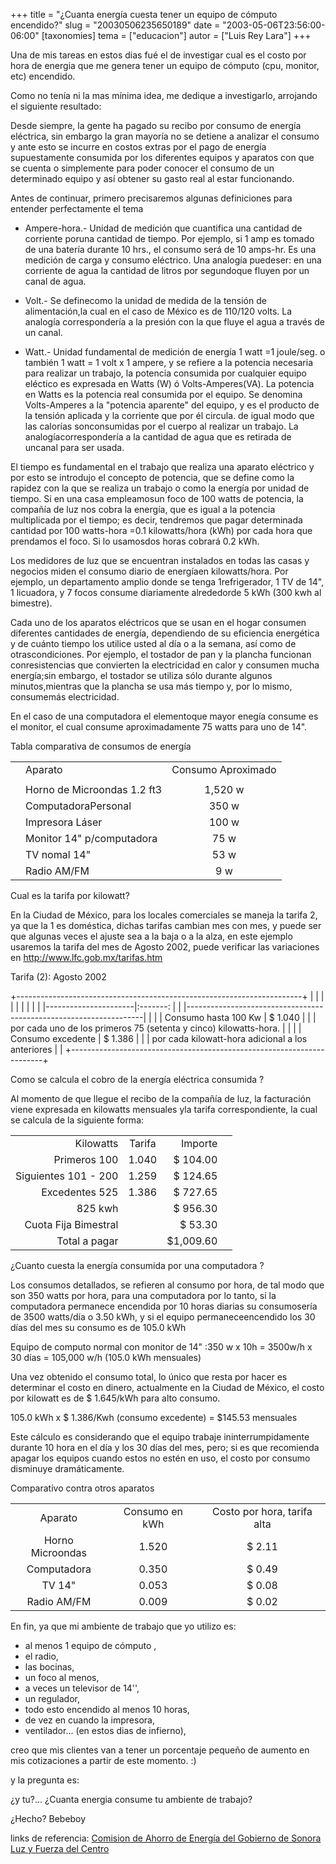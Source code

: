 +++
title = "¿Cuanta energía cuesta tener un equipo de cómputo encendido?"
slug = "20030506235650189"
date = "2003-05-06T23:56:00-06:00"
[taxonomies]
tema = ["educacion"]
autor = ["Luis Rey Lara"]
+++

Una de mis tareas en estos dias fué el de investigar cual es el costo
por hora de energia que me genera tener un equipo de cómputo (cpu,
monitor, etc) encendido.

Como no tenía ni la mas mínima idea, me dedique a investigarlo,
arrojando el siguiente resultado:

<!-- more -->

Desde siempre, la gente ha pagado su recibo por consumo de energía
eléctrica, sin embargo la gran mayoría no se detiene a analizar el
consumo y ante esto se incurre en costos extras por el pago de energía
supuestamente consumida por los diferentes equipos y aparatos con que se
cuenta o simplemente para poder conocer el consumo de un determinado
equipo y así obtener su gasto real al estar funcionando.

Antes de continuar, primero precisaremos algunas definiciones para
entender perfectamente el tema

-   Ampere-hora.- Unidad de medición que cuantifica una cantidad de
    corriente poruna cantidad de tiempo. Por ejemplo, si 1 amp es tomado
    de una batería durante 10 hrs., el consumo será de 10 amps-hr. Es
    una medición de carga y consumo eléctrico. Una analogía puedeser: en
    una corriente de agua la cantidad de litros por segundoque fluyen
    por un canal de agua.

-   Volt.- Se definecomo la unidad de medida de la tensión de
    alimentación,la cual en el caso de México es de 110/120 volts. La
    analogía correspondería a la presión con la que fluye el agua a
    través de un canal.

-   Watt.- Unidad fundamental de medición de energía 1 watt =1
    joule/seg. o también 1 watt = 1 volt x 1 ampere, y se refiere a la
    potencia necesaria para realizar un trabajo, la potencia consumida
    por cualquier equipo eléctico es expresada en Watts (W) ó
    Volts-Amperes(VA). La potencia en Watts es la potencia real
    consumida por el equipo. Se denomina Volts-Amperes a la "potencia
    aparente" del equipo, y es el producto de la tensión aplicada y la
    corriente que por él circula. de igual modo que las calorías
    sonconsumidas por el cuerpo al realizar un trabajo. La
    analogíacorrespondería a la cantidad de agua que es retirada de
    uncanal para ser usada.

El tiempo es fundamental en el trabajo que realiza una aparato eléctrico
y por esto se introdujo el concepto de potencia, que se define como la
rapidez con la que se realiza un trabajo o como la energía por unidad de
tiempo. Si en una casa empleamosun foco de 100 watts de potencia, la
compañía de luz nos cobra la energía, que es igual a la potencia
multiplicada por el tiempo; es decir, tendremos que pagar determinada
cantidad por 100 watts-hora =0.1 kilowatts/hora (kWh) por cada hora que
prendamos el foco. Si lo usamosdos horas cobrará 0.2 kWh.

Los medidores de luz que se encuentran instalados en todas las casas y
negocios miden el consumo diario de energíaen kilowatts/hora. Por
ejemplo, un departamento amplio donde se tenga 1refrigerador, 1 TV de
14", 1 licuadora, y 7 focos consume diariamente alrededorde 5 kWh (300
kwh al bimestre).

Cada uno de los aparatos eléctricos que se usan en el hogar consumen
diferentes cantidades de energía, dependiendo de su eficiencia
energética y de cuánto tiempo los utilice usted al día o a la semana,
así como de otrascondiciones. Por ejemplo, el tostador de pan y la
plancha funcionan conresistencias que convierten la electricidad en
calor y consumen mucha energía;sin embargo, el tostador se utiliza sólo
durante algunos minutos,mientras que la plancha se usa más tiempo y, por
lo mismo, consumemás electricidad.

En el caso de una computadora el elementoque mayor enegía consume es el
monitor, el cual consume aproximadamente 75 watts para uno de 14".

Tabla comparativa de consumos de energía

|     |                             |                    |
|-----|-----------------------------|:------------------:|
|     | Aparato                     | Consumo Aproximado |
|     |                             |                    |
|     | Horno de Microondas 1.2 ft3 |      1,520 w       |
|     | ComputadoraPersonal         |       350 w        |
|     | Impresora Láser             |       100 w        |
|     | Monitor 14" p/computadora   |        75 w        |
|     | TV nomal 14"                |        53 w        |
|     | Radio AM/FM                 |        9 w         |

Cual es la tarifa por kilowatt?

En la Ciudad de México, para los locales comerciales se maneja la tarifa
2, ya que la 1 es doméstica, dichas tarifas cambian mes con mes, y puede
ser que algunas veces el ajuste sea a la baja o a la alza, en este
ejemplo usaremos la tarifa del mes de Agosto 2002, puede verificar las
variaciones en <http://www.lfc.gob.mx/tarifas.htm>

Tarifa (2): Agosto 2002

+-----------------------------------------------------------------------+
| |                      |                                              |
| |                                                                   | |
| |----------------------|:-------:                                     |
| |-------------------------------------------------------------------| |
| | Consumo hasta 100 Kw | $ 1.040                                      |
| | por cada uno de los primeros 75 (setenta y cinco) kilowatts-hora. | |
| | Consumo excedente    | $ 1.386                                      |
| | por cada kilowatt-hora adicional a los anteriores                 | |
+-----------------------------------------------------------------------+

Como se calcula el cobro de la energía eléctrica consumida ?

Al momento de que llegue el recibo de la compañía de luz, la facturación
viene expresada en kilowatts mensuales yla tarifa correspondiente, la
cual se calcula de la siguiente forma:

|                      |        |           |     |
|---------------------:|:------:|----------:|-----|
|            Kilowatts | Tarifa |   Importe |     |
|         Primeros 100 | 1.040  |  $ 104.00 |     |
| Siguientes 101 - 200 | 1.259  |  $ 124.65 |     |
|       Excedentes 525 | 1.386  |  $ 727.65 |     |
|              825 kwh |        |  $ 956.30 |     |
| Cuota Fija Bimestral |        |   $ 53.30 |     |
|        Total a pagar |        | $1,009.60 |     |

¿Cuanto cuesta la energía consumida por una computadora ?

Los consumos detallados, se refieren al consumo por hora, de tal modo
que son 350 watts por hora, para una computadora por lo tanto, si la
computadora permanece encendida por 10 horas diarias su consumosería de
3500 watts/día o 3.50 kWh, y si el equipo permaneceencendido los 30 días
del mes su consumo es de 105.0 kWh

Equipo de computo normal con monitor de 14" :350 w x 10h = 3500w/h x 30
días = 105,000 w/h (105.0 kWh mensuales)

Una vez obtenido el consumo total, lo único que resta por hacer es
determinar el costo en dinero, actualmente en la Ciudad de México, el
costo por kilowatt es de
$ 1.645/kWh para alto consumo.

105.0 kWh x $ 1.386/Kwh (consumo excedente) = $145.53 mensuales

Este cálculo es considerando que el equipo trabaje ininterrumpidamente
durante 10 hora en el día y los 30 días del mes, pero; si es que
recomienda apagar los equipos cuando estos no estén en uso, el costo por
consumo disminuye dramáticamente.

Comparativo contra otros aparatos

|                  |                |                             |
|:----------------:|:--------------:|:---------------------------:|
|     Aparato      | Consumo en kWh | Costo por hora, tarifa alta |
| Horno Microondas |     1.520      |           $ 2.11            |
|   Computadora    |     0.350      |           $ 0.49            |
|      TV 14"      |     0.053      |           $ 0.08            |
|   Radio AM/FM    |     0.009      |           $ 0.02            |


En fin, ya que mi ambiente de trabajo que yo utilizo es:

-   al menos 1 equipo de cómputo ,
-   el radio,
-   las bocinas,
-   un foco al menos,
-   a veces un televisor de 14'',
-   un regulador,
-   todo esto encendido al menos 10 horas,
-   de vez en cuando la impresora,
-   ventilador... (en estos dias de infierno),

creo que mis clientes van a tener un porcentaje pequeño de aumento en
mis cotizaciones a partir de este momento. :)


y la pregunta es:


¿y tu?... ¿Cuanta energia consume tu ambiente de trabajo?

¿Hecho?
Bebeboy

links de referencia:
[Comision de Ahorro de Energía del Gobierno de
Sonora](http://www.caees.gob.mx/)
[Luz y Fuerza del Centro](http://www.lfc.gob.mx/)
